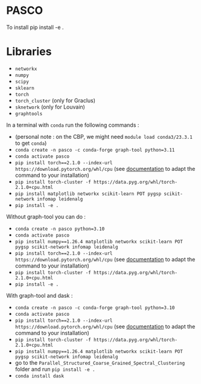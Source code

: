 # PASCO
To install pip install -e .

# Libraries 

- `networkx`
- `numpy`
- `scipy`
- `sklearn` 
- `torch`
- `torch_cluster` (only for Graclus)
- `sknetwork` (only for Louvain)
- `graphtools`


In a terminal with `conda` run the following commands : 
- (personal note : on the CBP, we might need `module load conda3/23.3.1` to get `conda`)
- `conda create -n pasco -c conda-forge graph-tool python=3.11`
- `conda activate pasco`
- `pip install torch==2.1.0 --index-url https://download.pytorch.org/whl/cpu` (see [documentation](https://pytorch.org/get-started/previous-versions/#v210) to adapt the command to your installation)
- `pip install torch-cluster -f https://data.pyg.org/whl/torch-2.1.0+cpu.html`
- `pip install matplotlib networkx scikit-learn POT pygsp scikit-network infomap leidenalg`
- `pip install -e .`


Without graph-tool you can do : 
- `conda create -n pasco python=3.10`
- `conda activate pasco`
- `pip install numpy==1.26.4 matplotlib networkx scikit-learn POT pygsp scikit-network infomap leidenalg`
- `pip install torch==2.1.0 --index-url https://download.pytorch.org/whl/cpu` (see [documentation](https://pytorch.org/get-started/previous-versions/#v210) to adapt the command to your installation)
- `pip install torch-cluster -f https://data.pyg.org/whl/torch-2.1.0+cpu.html`
- `pip install -e .`

With graph-tool and dask :
- `conda create -n pasco -c conda-forge graph-tool python=3.10`
- `conda activate pasco`
- `pip install torch==2.1.0 --index-url https://download.pytorch.org/whl/cpu` (see [documentation](https://pytorch.org/get-started/previous-versions/#v210) to adapt the command to your installation)
- `pip install torch-cluster -f https://data.pyg.org/whl/torch-2.1.0+cpu.html`
- `pip install numpy==1.26.4 matplotlib networkx scikit-learn POT pygsp scikit-network infomap leidenalg`
- go to the `Parallel_Structured_Coarse_Grained_Spectral_Clustering` folder and run `pip install -e .`
- `conda install dask`